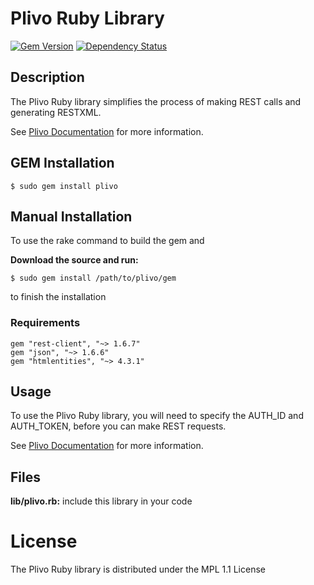 # Plivo Ruby Library

[![Gem Version](https://badge.fury.io/rb/plivo.png)](http://badge.fury.io/rb/plivo) 
[![Dependency Status](https://gemnasium.com/plivo/plivo-ruby.png)](https://gemnasium.com/plivo/plivo-ruby)

## Description

The Plivo Ruby library simplifies the process of making REST calls and generating RESTXML.

See [Plivo Documentation](http://www.plivo.com/docs/) for more information.


## GEM Installation

    $ sudo gem install plivo


## Manual Installation

To use the rake command to build the gem and

**Download the source and run:**

    $ sudo gem install /path/to/plivo/gem

to finish the installation

### Requirements

```
gem "rest-client", "~> 1.6.7"
gem "json", "~> 1.6.6"
gem "htmlentities", "~> 4.3.1"
```

## Usage

To use the Plivo Ruby library, you will need to specify the AUTH_ID and AUTH_TOKEN, before you can make REST requests.

See [Plivo Documentation](http://www.plivo.com/docs/) for more information.

## Files

**lib/plivo.rb:** include this library in your code

# License


The Plivo Ruby library is distributed under the MPL 1.1 License
